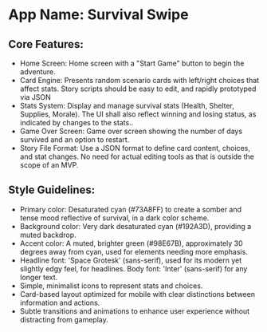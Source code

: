 # **App Name**: Survival Swipe

## Core Features:

- Home Screen: Home screen with a "Start Game" button to begin the adventure.
- Card Engine: Presents random scenario cards with left/right choices that affect stats. Story scripts should be easy to edit, and rapidly prototyped via JSON
- Stats System: Display and manage survival stats (Health, Shelter, Supplies, Morale). The UI shall also reflect winning and losing status, as indicated by changes to the stats..
- Game Over Screen: Game over screen showing the number of days survived and an option to restart.
- Story File Format: Use a JSON format to define card content, choices, and stat changes. No need for actual editing tools as that is outside the scope of an MVP.

## Style Guidelines:

- Primary color: Desaturated cyan (#73A8FF) to create a somber and tense mood reflective of survival, in a dark color scheme.
- Background color: Very dark desaturated cyan (#192A3D), providing a muted backdrop.
- Accent color: A muted, brighter green (#98E67B), approximately 30 degrees away from cyan, used for elements needing more emphasis.
- Headline font: 'Space Grotesk' (sans-serif), used for its modern yet slightly edgy feel, for headlines. Body font: 'Inter' (sans-serif) for any longer text.
- Simple, minimalist icons to represent stats and choices.
- Card-based layout optimized for mobile with clear distinctions between information and actions.
- Subtle transitions and animations to enhance user experience without distracting from gameplay.